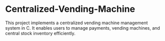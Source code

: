 # Centralized-Vending-Machine
This project implements a centralized vending machine management system in C. It enables users to manage payments, vending machines, and central stock inventory efficiently.
